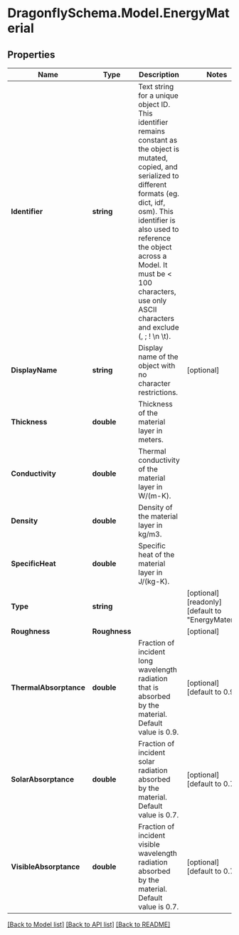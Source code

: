 
# DragonflySchema.Model.EnergyMaterial

## Properties

Name | Type | Description | Notes
------------ | ------------- | ------------- | -------------
**Identifier** | **string** | Text string for a unique object ID. This identifier remains constant as the object is mutated, copied, and serialized to different formats (eg. dict, idf, osm). This identifier is also used to reference the object across a Model. It must be &lt; 100 characters, use only ASCII characters and exclude (, ; ! \\n \\t). | 
**DisplayName** | **string** | Display name of the object with no character restrictions. | [optional] 
**Thickness** | **double** | Thickness of the material layer in meters. | 
**Conductivity** | **double** | Thermal conductivity of the material layer in W/(m-K). | 
**Density** | **double** | Density of the material layer in kg/m3. | 
**SpecificHeat** | **double** | Specific heat of the material layer in J/(kg-K). | 
**Type** | **string** |  | [optional] [readonly] [default to "EnergyMaterial"]
**Roughness** | **Roughness** |  | [optional] 
**ThermalAbsorptance** | **double** | Fraction of incident long wavelength radiation that is absorbed by the material. Default value is 0.9. | [optional] [default to 0.9D]
**SolarAbsorptance** | **double** | Fraction of incident solar radiation absorbed by the material. Default value is 0.7. | [optional] [default to 0.7D]
**VisibleAbsorptance** | **double** | Fraction of incident visible wavelength radiation absorbed by the material. Default value is 0.7. | [optional] [default to 0.7D]

[[Back to Model list]](../README.md#documentation-for-models)
[[Back to API list]](../README.md#documentation-for-api-endpoints)
[[Back to README]](../README.md)

